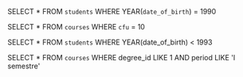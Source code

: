 <!-- 1. Selezionare tutti gli studenti nati nel 1990 (160) --> 

SELECT *
FROM `students`
WHERE YEAR(`date_of_birth`) = 1990

<!-- 2. Selezionare tutti i corsi che valgono più di 10 crediti (479) -->

SELECT *
FROM `courses`
WHERE `cfu` = 10

<!-- 3. Selezionare tutti gli studenti che hanno più di 30 anni -->

SELECT * 
FROM `students`
WHERE YEAR(date_of_birth) < 1993  <!-- (3501) -->

<!-- 4. Selezionare tutti i corsi del primo semestre di un qualsiasi corso di laurea (286)-->

SELECT * 
FROM `courses`
WHERE degree_id LIKE 1 AND period LIKE 'I semestre' <!-- (10) -->